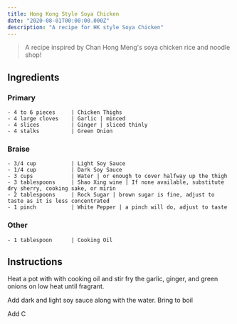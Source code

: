 ```yaml
---
title: Hong Kong Style Soya Chicken
date: "2020-08-01T00:00:00.000Z"
description: "A recipe for HK style Soya Chicken"
---
```


> A recipe inspired by Chan Hong Meng's soya chicken rice and noodle shop!

## Ingredients

### Primary 
    - 4 to 6 pieces     | Chicken Thighs
    - 4 large cloves    | Garlic | minced
    - 4 slices          | Ginger | sliced thinly
    - 4 stalks          | Green Onion 

### Braise
    - 3/4 cup           | Light Soy Sauce
    - 1/4 cup           | Dark Soy Sauce
    - 3 cups            | Water | or enough to cover halfway up the thigh
    - 3 tablespoons     | Shao Xing wine | If none available, substitute dry sherry, cooking sake, or mirin
    - 2 tablespoons     | Rock Sugar | brown sugar is fine, adjust to taste as it is less concentrated
    - 1 pinch           | White Pepper | a pinch will do, adjust to taste

### Other
    - 1 tablespoon      | Cooking Oil

## Instructions

Heat a pot with with cooking oil and stir fry the garlic, ginger, and green onions on low heat until fragrant. 

Add dark and light soy sauce along with the water. Bring to boil

Add C
